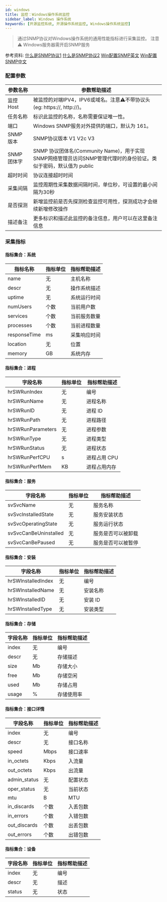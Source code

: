 ```yaml
---
id: windows  
title: 监控：Windows操作系统监控      
sidebar_label: Windows 操作系统       
keywords: [开源监控系统, 开源操作系统监控, Windows操作系统监控]
---
```


> 通过SNMP协议对Windows操作系统的通用性能指标进行采集监控。
> 注意⚠️ Windows服务器需开启SNMP服务

参考资料:
[什么是SNMP协议1](https://www.cnblogs.com/xdp-gacl/p/3978825.html)
[什么是SNMP协议2](https://www.auvik.com/franklyit/blog/network-basics-what-is-snmp/)
[Win配置SNMP英文](https://docs.microsoft.com/en-us/troubleshoot/windows-server/networking/configure-snmp-service)
[Win配置SNMP中文](https://docs.microsoft.com/zh-cn/troubleshoot/windows-server/networking/configure-snmp-service)

### 配置参数

|   参数名称   |                                   参数帮助描述                                   |
|----------|----------------------------------------------------------------------------|
| 监控Host   | 被监控的对端IPV4，IPV6或域名。注意⚠️不带协议头(eg: https://, http://)。                       |
| 任务名称     | 标识此监控的名称，名称需要保证唯一性。                                                        |
| 端口       | Windows SNMP服务对外提供的端口，默认为 161。                                             |
| SNMP 版本  | SNMP协议版本 V1 V2c V3                                                         |
| SNMP 团体字 | SNMP 协议团体名(Community Name)，用于实现SNMP网络管理员访问SNMP管理代理时的身份验证。类似于密码，默认值为 public |
| 超时时间     | 协议连接超时时间                                                                   |
| 采集间隔     | 监控周期性采集数据间隔时间，单位秒，可设置的最小间隔为30秒                                             |
| 是否探测     | 新增监控前是否先探测检查监控可用性，探测成功才会继续新增修改操作                                           |
| 描述备注     | 更多标识和描述此监控的备注信息，用户可以在这里备注信息                                                |

### 采集指标

#### 指标集合：系统

| 指标名称         | 指标单位 | 指标帮助描述 |
|--------------|------|--------|
| name         | 无    | 主机名称   |
| descr        | 无    | 操作系统描述 |
| uptime       | 无    | 系统运行时间 |
| numUsers     | 个数   | 当前用户数  |
| services     | 个数   | 当前服务数量 |
| processes    | 个数   | 当前进程数量 |
| responseTime | ms   | 采集响应时间 |
| location     | 无    | 位置     |
| memory       | GB   | 系统内存   |

#### 指标集合：进程

| 字段名称              | 指标单位 | 指标帮助描述   |
|-------------------|------|----------|
| hrSWRunIndex      | 无    | 编号       |
| hrSWRunName       | 无    | 进程名称     |
| hrSWRunID         | 无    | 进程 ID    |
| hrSWRunPath       | 无    | 进程路径     |
| hrSWRunParameters | 无    | 进程参数     |
| hrSWRunType       | 无    | 进程类型     |
| hrSWRunStatus     | 无    | 进程状态     |
| hrSWRunPerfCPU    | s    | 进程占用 CPU |
| hrSWRunPerfMem    | KB   | 进程占用内存   |

#### 指标集合：服务

| 字段名称                  | 指标单位 | 指标帮助描述    |
|-----------------------|------|-----------|
| svSvcName             | 无    | 服务名称      |
| svSvcInstalledState   | 无    | 服务安装状态    |
| svSvcOperatingState   | 无    | 服务运行状态    |
| svSvcCanBeUninstalled | 无    | 服务是否可以被卸载 |
| svSvcCanBePaused      | 无    | 服务是否可以被暂停 |

#### 指标集合：安装

| 字段名称               | 指标单位 | 指标帮助描述 |
|--------------------|------|--------|
| hrSWInstalledIndex | 无    | 编号     |
| hrSWInstalledName  | 无    | 安装名称   |
| hrSWInstalledID    | 无    | 安装 ID  |
| hrSWInstalledType  | 无    | 安装类型   |

#### 指标集合：存储

| 字段名称  | 指标单位 | 指标帮助描述 |
|-------|------|--------|
| index | 无    | 编号     |
| descr | 无    | 存储描述   |
| size  | Mb   | 存储大小   |
| free  | Mb   | 存储空闲   |
| used  | Mb   | 存储占用   |
| usage | %    | 存储使用率  |

#### 指标集合：接口详情

| 字段名称         | 指标单位 | 指标帮助描述 |
|--------------|------|--------|
| index        | 无    | 编号     |
| descr        | 无    | 接口名称   |
| speed        | Mbps | 接口速率   |
| in_octets    | Kbps | 入流量    |
| out_octets   | Kbps | 出流量    |
| admin_status | 无    | 配置状态   |
| oper_status  | 无    | 当前状态   |
| mtu          | B    | MTU    |
| in_discards  | 个数   | 入丢包数   |
| in_errors    | 个数   | 入错包数   |
| out_discards | 个数   | 出丢包数   |
| out_errors   | 个数   | 出错包数   |

#### 指标集合：设备

| 字段名称     | 指标单位 | 指标帮助描述 |
|----------|------|--------|
| index    | 无    | 编号     |
| descr    | 无    | 描述     |
| status   | 无    | 状态     |
